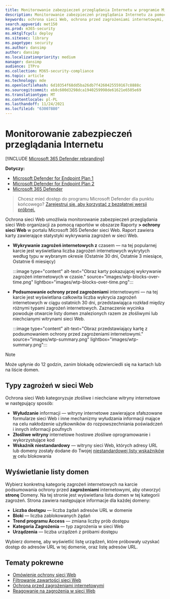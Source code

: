 ```yaml
---
title: Monitorowanie zabezpieczeń przeglądania Internetu w programie Microsoft Defender dla punktu końcowego
description: Monitorowanie zabezpieczeń przeglądania Internetu za pomocą ochrony sieci Web w programie Microsoft Defender for Endpoint
keywords: ochrona sieci Web, ochrona przed zagrożeniami internetowymi, przeglądanie Internetu, monitorowanie, raporty, karty, lista domen, zabezpieczenia, wyłudzanie informacji, złośliwe oprogramowanie, exploit, witryny internetowe, ochrona sieci, Edge, Internet Explorer, Chrome, Firefox, przeglądarka internetowa
search.appverid: met150
ms.prod: m365-security
ms.mktglfcycl: deploy
ms.sitesec: library
ms.pagetype: security
ms.author: dansimp
author: dansimp
ms.localizationpriority: medium
manager: dansimp
audience: ITPro
ms.collection: M365-security-compliance
ms.topic: article
ms.technology: mde
ms.openlocfilehash: 6d10354f68dd5ba26db7f4260425559167c8888c
ms.sourcegitcommit: eb8c600d3298dca1940259998de61621e6505e69
ms.translationtype: MT
ms.contentlocale: pl-PL
ms.lasthandoff: 11/24/2021
ms.locfileid: "63007880"
---
```

# <a name="monitor-web-browsing-security"></a>Monitorowanie zabezpieczeń przeglądania Internetu

[!INCLUDE [Microsoft 365 Defender rebranding](../../includes/microsoft-defender.md)]

**Dotyczy:**
- [Microsoft Defender for Endpoint Plan 1](https://go.microsoft.com/fwlink/p/?linkid=2154037)
- [Microsoft Defender for Endpoint Plan 2](https://go.microsoft.com/fwlink/p/?linkid=2154037)
- [Microsoft 365 Defender](https://go.microsoft.com/fwlink/?linkid=2118804)

> Chcesz mieć dostęp do programu Microsoft Defender dla punktu końcowego? [Zarejestruj się, aby korzystać z bezpłatnej wersji próbnej.](https://signup.microsoft.com/create-account/signup?products=7f379fee-c4f9-4278-b0a1-e4c8c2fcdf7e&ru=https://aka.ms/MDEp2OpenTrial?ocid=docs-wdatp-main-abovefoldlink&rtc=1)

Ochrona sieci Web umożliwia monitorowanie zabezpieczeń przeglądania sieci Web organizacji za pomocą raportów w obszarze Raporty **> ochrony sieci Web** w portalu Microsoft 365 Defender sieci Web. Raport zawiera karty zawierające statystyki wykrywania zagrożeń w sieci Web.

- **Wykrywanie zagrożeń internetowych z** czasem — na tej popularnej karcie jest wyświetlana liczba zagrożeń internetowych wykrytych według typu w wybranym okresie (Ostatnie 30 dni, Ostatnie 3 miesiące, Ostatnie 6 miesięcy)

  :::image type="content" alt-text="Obraz karty pokazującej wykrywanie zagrożeń internetowych w czasie." source="images/wtp-blocks-over-time.png" lightbox="images/wtp-blocks-over-time.png":::

- **Podsumowanie ochrony przed zagrożeniami** internetowymi — na tej karcie jest wyświetlana całkowita liczba wykrycia zagrożeń internetowych w ciągu ostatnich 30 dni, przedstawiająca rozkład między różnymi typami zagrożeń internetowych. Zaznaczenie wycinka powoduje otwarcie listy domen znalezionych razem ze złośliwymi lub niechcianymi witrynami sieci Web.

  :::image type="content" alt-text="Obraz przedstawiający kartę z podsumowaniem ochrony przed zagrożeniami internetowymi." source="images/wtp-summary.png" lightbox="images/wtp-summary.png":::

> [!NOTE]
> Może upłynie do 12 godzin, zanim blokadę odzwierciedli się na kartach lub na liście domen.

## <a name="types-of-web-threats"></a>Typy zagrożeń w sieci Web

Ochrona sieci Web kategoryzuje złośliwe i niechciane witryny internetowe w następujący sposób:

- **Wyłudzanie** informacji — witryny internetowe zawierające sfałszowane formularze sieci Web i inne mechanizmy wyłudzania informacji mające na celu nakłodzenie użytkowników do rozpowszechniania poświadczeń i innych informacji poufnych
- **Złośliwe witryny** internetowe hostowe złośliwe oprogramowanie i wykorzystujące kod
- **Wskaźnik niestandardowy** — witryny sieci Web, których adresy URL lub domeny zostały dodane do Twojej [niestandardowej listy wskaźników w](manage-indicators.md) celu blokowania

## <a name="view-the-domain-list"></a>Wyświetlanie listy domen

Wybierz konkretną kategorię zagrożeń internetowych na karcie podsumowania ochrony przed **zagrożeniami** internetowymi, aby otworzyć **stronę** Domeny. Na tej stronie jest wyświetlana lista domen w tej kategorii zagrożeń. Strona zawiera następujące informacje dla każdej domeny:

- **Liczba dostępu** — liczba żądań adresów URL w domenie
- **Bloki** — liczba zablokowanych żądań
- **Trend programu Access** — zmiana liczby prób dostępu
- **Kategoria Zagrożenia** — typ zagrożenia w sieci Web
- **Urządzenia** — liczba urządzeń z próbami dostępu

Wybierz domenę, aby wyświetlić listę urządzeń, które próbowały uzyskać dostęp do adresów URL w tej domenie, oraz listę adresów URL.

## <a name="related-topics"></a>Tematy pokrewne

- [Omówienie ochrony sieci Web](web-protection-overview.md)
- [Filtrowanie zawartości sieci Web](web-content-filtering.md)
- [Ochrona przed zagrożeniami internetowymi](web-threat-protection.md)
- [Reagowanie na zagrożenia w sieci Web](web-protection-response.md)
